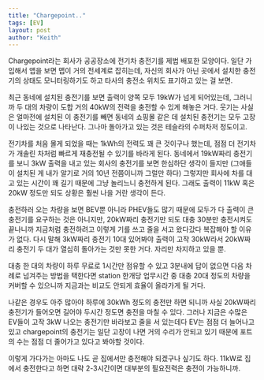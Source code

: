 ```yaml
---
title: "Chargepoint.."
tags: [EV]
layout: post
author: "Keith"
---
```


Chargepoint라는 회사가 공공장소에 전기차 충전기를 제법 배포한 모양이다. 일단 가입해서 앱을 보면 맵이 거의 전세계로 잡히는데, 자신의 회사가 아닌 곳에서 설치한 충전기의 상태도 모니터링하기도 하고 타사의 충전소 위치도 표기하고 있는 걸 보면.

최근 동네에 설치된 충전기를 보면 출력이 양쪽 모두 19kW가 넘게 되어있는데, 그러니까 두 대의 차량이 도합 거의 40kW의 전력을 충전할 수 있게 해놓은 거다. 웃기는 사실은 얼마전에 설치된 이 충전기를 빼면 동네의 쇼핑몰 같은 데 설치된 충전기는 모두 고장이 나있는 것으로 나타난다. 그나마 돌아가고 있는 것은 테슬라의 수퍼차저 정도이고.

전기차를 처음 몰게 되었을 때는 1kWh의 전력도 꽤 큰 것이구나 했는데, 점점 더 전기차가 개솔린 차처럼 빠르게 재충전될 수 있기를 바라게 된다. 동네에서 19kW짜리 충전기를 보니 3kW 출력을 내고 있는 회사의 충전기를 보면 한심하단 생각이 들지만 (그애들이 설치된 게 내가 알기로 거의 10년 전쯤이니까 그럴만 하다) 그렇지만 회사에 차를 대고 있는 시간이 꽤 길기 때문에 그냥 놀리느니 충전하게 된다. 그래도 출력이 11kW 혹은 20kW 정도만 되도 상황은 훨씬 나을 거란 생각이 든다. 

충전하러 오는 차량을 보면 BEV뿐 아니라 PHEV들도 많기 때문에 모두가 다 출력이 큰 충전기를 요구하는 것은 아니지만, 20kW짜리 충전기만 되도 대충 30분만 충전시켜도 끝나니까 지금처럼 충전하려고 이렇게 기를 쓰고 줄을 서고 왔다갔다 복잡해야 할 이유가 없다. 다시 말해 3kW짜리 충전기 10대 있어봐야 출력이 고작 30kW라서 20kW짜리 충전기 두 대가 열심히 돌아가는 것만 못한 거다. 자리만 차지하고 있을 뿐. 

대충 한 대의 차량이 하루 무료로 1시간만 점유할 수 있고 3분내에 답이 없으면 다음 차례로 넘겨주는 방법을 택한다면 station 한개당 업무시간 중 대충 20대 정도의 차량을 커버할 수 있으니까 지금과는 비교도 안되게 효율이 올라가게 될 거다. 

나같은 경우도 아주 많아야 하루에 30kWh 정도의 충전만 하면 되니까 사실 20kW짜리 충전기가 들어오면 길어야 두시간 정도면 충전을 마칠 수 있다. 그러나 지금은 수많은 EV들이 고작 3kW 나오는 충전기만 바라보고 줄을 서 있는데다 EV는 점점 더 늘어나고 있고 chargepoint의 충전기는 일단 고장이 나면 거의 수리가 안되고 있기 때문에 포트의 수는 점점 더 줄어가고 있다고 봐야할 것이다. 

이렇게 가다가는 아마도 나도 곧 집에서만 충전해야 되겠구나 싶기도 하다. 11kW로 집에서 충전한다고 하면 대략 2-3시간이면 대부분의 필요전력은 충전이 가능하니까. 